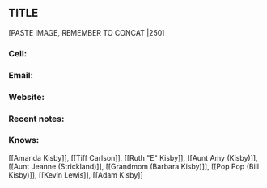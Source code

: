 ## TITLE

[PASTE IMAGE, REMEMBER TO CONCAT |250]

### Cell: 
### Email: 
### Website: 

### Recent notes:


### Knows:
[[Amanda Kisby]], [[Tiff Carlson]], [[Ruth "E" Kisby]], [[Aunt Amy (Kisby)]], [[Aunt Jeanne (Strickland)]], [[Grandmom (Barbara Kisby)]], [[Pop Pop (Bill Kisby)]], [[Kevin Lewis]], [[Adam Kisby]]